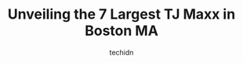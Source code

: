 ---
layout: ampstory
image: https://i0.wp.com/www.depkes.org/wp-content/uploads/2023/06/tj-maxx-0-in-boston-ma-1685965225.jpeg?resize=640,853
author: techidn
featured: false
description: Discover the impressive array of TJ Maxx options in Boston MA, where you can find 7 of the largest TJ Maxx establishments in the area. From renowned classics to hidden gems, Boston MA offers
title: Unveiling the 7 Largest TJ Maxx in Boston MA
cover:
   title: Unveiling the 7 Largest TJ Maxx in Boston MA
   subtitle: Rickpate
   background: https://www.depkes.org/wp-content/uploads/2023/06/tj-maxx-0-in-boston-ma-1685965225.jpeg

pages: 
 - layout: thirds
   top: <h1>#1 T.J. Maxx</h1>
   bottom: "<p>I was in the store between 2-30pm and 3-30pm on Friday, March 17th at this location and the woman at the register (who I dont remember much about what she looked like </p>"
   background: https://www.depkes.org/wp-content/uploads/2023/06/tj-maxx-1-in-boston-ma-1685965225.jpeg
   backgroundblur: true
 - layout: thirds
   top: <h1>#2 T.J. Maxx</h1>
   bottom: "<p>525 Harvard St, Brookline, MA 02446, United States</p>"
   background: https://www.depkes.org/wp-content/uploads/2023/06/tj-maxx-2-in-boston-ma-1685965226.jpeg
   cta:
      link: https://www.depkes.org/blog/unveiling-the-7-largest-tj-maxx-in-boston-ma/
      text: Unveiling the 7 Largest TJ Maxx in Boston MA
 - layout: thirds
   top: <h1>#3 T.J. Maxx & HomeGoods</h1>
   bottom: "<p>105 Middlesex Ave, Somerville, MA 02145, United States</p>"
   background: https://www.depkes.org/wp-content/uploads/2023/06/tj-maxx-3-in-boston-ma-1685965226.jpeg
   cta:
      link: https://www.depkes.org/blog/unveiling-the-7-largest-tj-maxx-in-boston-ma/
      text: Unveiling the 7 Largest TJ Maxx in Boston MA
 - layout: thirds
   top: <h1>#4 T.J. Maxx</h1>
   bottom: "<p>8 B Allstate Rd, Dorchester, MA 02125, United States</p>"
   background: https://images.unsplash.com/photo-1580610447943-1bfbef5efe07?ixlib=rb-4.0.3&ixid=MnwxMjA3fDB8MHxwaG90by1wYWdlfHx8fGVufDB8fHx8&auto=format&fit=crop&w=640&h=853&q=80
   cta:
      link: https://www.depkes.org/blog/unveiling-the-7-largest-tj-maxx-in-boston-ma/
      text: Unveiling the 7 Largest TJ Maxx in Boston MA
 - layout: thirds
   top: <h1>#5 T.J. Maxx</h1>
   bottom: "<p>160 Everett Ave, Chelsea, MA 02150, United States</p>"
   background: https://images.unsplash.com/photo-1536745287225-21d689278fd1?ixlib=rb-4.0.3&ixid=MnwxMjA3fDB8MHxwaG90by1wYWdlfHx8fGVufDB8fHx8&auto=format&fit=crop&w=640&h=853&q=80
   cta:
      link: https://www.depkes.org/blog/unveiling-the-7-largest-tj-maxx-in-boston-ma/
      text: Unveiling the 7 Largest TJ Maxx in Boston MA
 - layout: thirds
   top: <h1>#6 T.J. Maxx</h1>
   bottom: "<p>100 Cambridgeside Pl, Cambridge, MA 02141, United States</p>"
   background: https://images.unsplash.com/photo-1613843873231-1447db182f97?ixlib=rb-4.0.3&ixid=MnwxMjA3fDB8MHxwaG90by1wYWdlfHx8fGVufDB8fHx8&auto=format&fit=crop&w=640&h=853&q=80
   cta:
      link: https://www.depkes.org/blog/unveiling-the-7-largest-tj-maxx-in-boston-ma/
      text: Unveiling the 7 Largest TJ Maxx in Boston MA

 - layout: thirds
   middle: Continue reading...
   background: https://images.unsplash.com/photo-1609083590460-7b8cc0ca65f8?ixlib=rb-4.0.3&ixid=MnwxMjA3fDB8MHxwaG90by1wYWdlfHx8fGVufDB8fHx8&auto=format&fit=crop&w=640&h=853&q=80
   cta:
      link: https://www.depkes.org/blog/unveiling-the-7-largest-tj-maxx-in-boston-ma/
      text: Unveiling the 7 Largest TJ Maxx in Boston MA
      
---